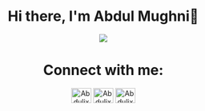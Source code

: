 <body>
  <div align="center">
    <h1> Hi there, I'm Abdul Mughni👋<a href="#"></h1>
  </div>
<p align="center">
  <a href="https://github.com/saadfareed"><img src="https://readme-typing-svg.herokuapp.com?lines=Computer+Science+Student;Full+Stack+Web+Developer;DS%20|%20AI%20|%20ML|%20MYSQL|%20Enthusiast;Always%20learning%20new%20Technology&center=true&width=500&height=50"></a>
  
</p>
<h1 align="center"> Connect with me: </h1>
<p align="center">
<a href="https://leetcode.com/M_Abdul_Mughni/" target="blank"><img align="center" src="https://cdn.jsdelivr.net/npm/simple-icons@2.17.0/icons/leetcode.svg" alt="Abdulix" height="30" width="40" /></a>
<a href="https://www.instagram.com/abdulmughni978/" target="blank"><img align="center" src="https://cdn.jsdelivr.net/npm/simple-icons@3.0.1/icons/instagram.svg" alt="Abdulix" height="30" width="40" /></a>
<a href="https://www.facebook.com/abdulmughni978/" target="blank"><img align="center" src="https://cdn.jsdelivr.net/npm/simple-icons@3.0.1/icons/facebook.svg" alt="Abdulix" height="30" width="40" /></a>

</p>
<br>


